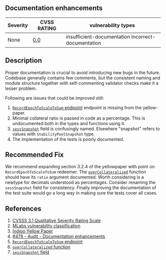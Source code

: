 ## Documentation enhancements

| Severity | CVSS RATING | vulnerability types |
| -- | -- | -- |
| None | [0.0](https://nvd.nist.gov/vuln-metrics/cvss/v3-calculator?vector=AV:N/AC:L/PR:N/UI:N/S:C/C:N/I:N/A:N/E:U/RL:X/RC:X/CR:H/IR:H/AR:M/MAV:X/MAC:X/MPR:X/MUI:X/MS:X/MC:N/MI:N/MA:N&version=3.1) | insufficient-documentation incorrect-documentation |

## Description 
Proper documentation is crucial to avoid introducing new bugs in the future.
Codebase generally contains few comments, but the consistent naming and module structure together with self-commenting validator checks make it a lesser problem.

Following are issues that could be improved still:

1. [`RecordEpochToScaleToSum` endpoint](https://github.com/IndigoProtocol/smart-contracts/blob/c2748d1c03d089fcf913d31ace378a4920e909bd/src/Indigo/Contracts/StabilityPool/OnChain.hs#L94) endpoint is missing from the yellow-paper.
1. Minimal collateral ratio is passed in code as a percentage. This is undocumented both in the types and functions using it.
2. [`sessSnapshot`](https://github.com/IndigoProtocol/smart-contracts/blob/c2748d1c03d089fcf913d31ace378a4920e909bd/src/Indigo/Contracts/StabilityPool/Common.hs#L207) field is confusingly named. Elsewhere "snapshot" refers to values with `StabilityPoolSnapshot` type.
3. The implementation of the tests is poorly documented.

## Recommended Fix

We recommend expanding section 3.2.4 of the yellowpaper with point on `RecordEpochToScaleToSum` redeemer. The [`overCollateralized`](https://github.com/IndigoProtocol/smart-contracts/blob/c2748d1c03d089fcf913d31ace378a4920e909bd/src/Indigo/Contracts/CDP/Common.hs#L241) function should have its `ratio` argument documented. Worth considering is a newtype for decimals understood as percentages. Consider renaming the `sessSnapshot` field for consistency. Finally improving the documentation of the test suite would go a long way in making sure the tests cover all cases.

## References

1. [CVSSS 3.1 Qualitative Severity Rating Scale](https://www.first.org/cvss/v3.1/specification-document)
2. [MLabs vulnerability classification](https://www.notion.so/Vulnerability-Types-ad39253c84ce443a82b835d94d765ba2)
3. [Indigo Yellow Paper](https://indigoprotocol.io/wp-content/uploads/2022/01/yellowpaper.pdf)
4. [#478 - Audit - Documentation enhancements](https://github.com/IndigoProtocol/smart-contracts/issues/478)
5. [`RecordEpochToScaleToSum` endpoint](https://github.com/IndigoProtocol/smart-contracts/blob/c2748d1c03d089fcf913d31ace378a4920e909bd/src/Indigo/Contracts/StabilityPool/OnChain.hs#L94)
6. [`overCollateralized` function](https://github.com/IndigoProtocol/smart-contracts/blob/c2748d1c03d089fcf913d31ace378a4920e909bd/src/Indigo/Contracts/CDP/Common.hs#L241)
7. [`sessSnapshot` field](https://github.com/IndigoProtocol/smart-contracts/blob/c2748d1c03d089fcf913d31ace378a4920e909bd/src/Indigo/Contracts/StabilityPool/Common.hs#L207)